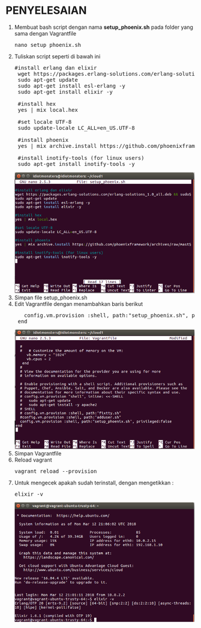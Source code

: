 # PENYELESAIAN
1. Membuat bash script dengan nama <b>setup_phoenix.sh</b> pada folder yang sama dengan Vagrantfile
    <pre>nano setup_phoenix.sh</pre>
2. Tuliskan script seperti di bawah ini
    <pre>#install erlang dan elixir
    wget https://packages.erlang-solutions.com/erlang-solutions_1.0_all.deb && sudo dpkg -i erlang-solutions_1.0_all.deb
    sudo apt-get update
    sudo apt-get install esl-erlang -y
    sudo apt-get install elixir -y

    #install hex
    yes | mix local.hex

    #set locale UTF-8
    sudo update-locale LC_ALL=en_US.UTF-8

    #install phoenix
    yes | mix archive.install https://github.com/phoenixframework/archives/raw/master/phx_new.ez

    #install inotify-tools (for linux users)
    sudo apt-get install inotify-tools -y</pre>
    <img src="https://github.com/rahajengdwi/CLoud2018/blob/master/Vagrant/Image/setup_phoenix.sh.png">
3. Simpan file setup_phoenix.sh
4. Edit Vagrantfile dengan menambahkan baris berikut
    <pre>   config.vm.provision :shell, path:"setup_phoenix.sh", privileged:false
    end</pre>
    <img src="https://github.com/rahajengdwi/CLoud2018/blob/master/Vagrant/Image/vagrantfileno2.png">
5. Simpan Vagrantfile
6. Reload vagrant
    <pre>vagrant reload --provision</pre>
7. Untuk mengecek apakah sudah terinstall, dengan mengetikkan :
    <pre>elixir -v</pre>
    <img src="https://github.com/rahajengdwi/CLoud2018/blob/master/Vagrant/Image/testingno2.png">
